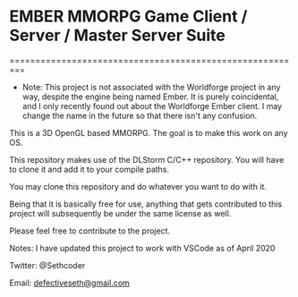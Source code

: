 # EMBER MMORPG Game Client / Server / Master Server Suite
=========================================================
* Note: This project is not associated with the Worldforge project in any way, despite the engine being named Ember. It is purely coincidental, and I only recently found out about the Worldforge Ember client. I may change the name in the future so that there isn't any confusion. 

This is a 3D OpenGL based MMORPG.
The goal is to make this work on any OS.

This repository makes use of the DLStorm C/C++ repository.
You will have to clone it and add it to your compile paths.

You may clone this repository and do whatever you want to do with it.

Being that it is basically free for use, anything that gets contributed 
to this project will subsequently be under the same license as well.

Please feel free to contribute to the project.

Notes:
I have updated this project to work with VSCode as of April 2020

Twitter: @Sethcoder

Email: defectiveseth@gmail.com
